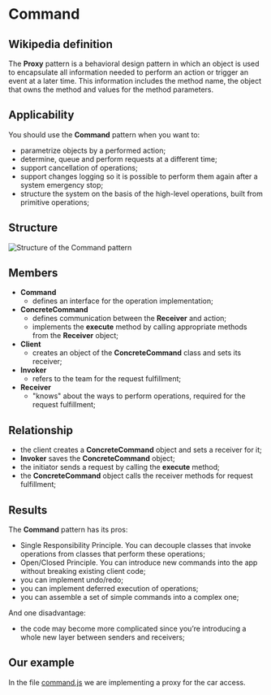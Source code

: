 # Command

## Wikipedia definition

The **Proxy** pattern is a behavioral design pattern in which an object is used to encapsulate all information needed to perform an action or trigger an event at a later time. This information includes the method name, the object that owns the method and values for the method parameters.

## Applicability

You should use the **Command** pattern when you want to:

- parametrize objects by a performed action;
- determine, queue and perform requests at a different time;
- support cancellation of operations;
- support changes logging so it is possible to perform them again after a system emergency stop;
- structure the system on the basis of the high-level operations, built from primitive operations;

## Structure

![Structure of the Command pattern](https://upload.wikimedia.org/wikipedia/ru/0/0c/Command.gif)

## Members

- **Command**
  - defines an interface for the operation implementation;
- **ConcreteCommand**
  - defines communication between the **Receiver** and action;
  - implements the **execute** method by calling appropriate methods from the **Receiver** object;
- **Client**
  - creates an object of the **ConcreteCommand** class and sets its receiver;
- **Invoker**
  - refers to the team for the request fulfillment;
- **Receiver**
  - "knows" about the ways to perform operations, required for the request fulfillment;

## Relationship

- the client creates a **ConcreteCommand** object and sets a receiver for it;
- **Invoker** saves the **ConcreteCommand** object;
- the initiator sends a request by calling the **execute** method;
- the **ConcreteCommand** object calls the receiver methods for request fulfillment;

## Results

The **Command** pattern has its pros:

- Single Responsibility Principle. You can decouple classes that invoke operations from classes that perform these operations;
- Open/Closed Principle. You can introduce new commands into the app without breaking existing client code;
- you can implement undo/redo;
- you can implement deferred execution of operations;
- you can assemble a set of simple commands into a complex one;

And one disadvantage:

- the code may become more complicated since you’re introducing a whole new layer between senders and receivers;

## Our example

In the file [command.js](https://github.com/kirillgenets/js-design-patterns/blob/master/patterns/behavioral-patterns/command/command.js) we are implementing a proxy for the car access.
